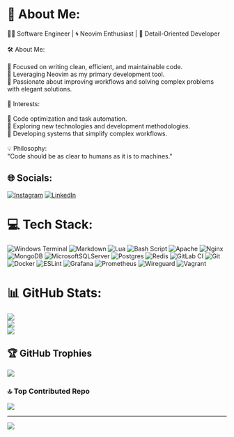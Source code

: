 # 💫 About Me:
👨‍💻 Software Engineer | 🌀 Neovim Enthusiast | 🎯 Detail-Oriented Developer<br><br>🛠 About Me:<br><br>    🔹 Focused on writing clean, efficient, and maintainable code.<br>    🔹 Leveraging Neovim as my primary development tool.<br>    🔹 Passionate about improving workflows and solving complex problems with elegant solutions.<br><br>🌟 Interests:<br><br>    🔹 Code optimization and task automation.<br>    🔹 Exploring new technologies and development methodologies.<br>    🔹 Developing systems that simplify complex workflows.<br><br>💡 Philosophy:<br>"Code should be as clear to humans as it is to machines."


## 🌐 Socials:
[![Instagram](https://img.shields.io/badge/Instagram-%23E4405F.svg?logo=Instagram&logoColor=white)](https://instagram.com/ivan.a.lobanov) [![LinkedIn](https://img.shields.io/badge/LinkedIn-%230077B5.svg?logo=linkedin&logoColor=white)](https://linkedin.com/in/ivan-a-lobanov) 

# 💻 Tech Stack:
![Windows Terminal](https://img.shields.io/badge/Windows%20Terminal-%234D4D4D.svg?style=for-the-badge&logo=windows-terminal&logoColor=white) ![Markdown](https://img.shields.io/badge/markdown-%23000000.svg?style=for-the-badge&logo=markdown&logoColor=white) ![Lua](https://img.shields.io/badge/lua-%232C2D72.svg?style=for-the-badge&logo=lua&logoColor=white) ![Bash Script](https://img.shields.io/badge/bash_script-%23121011.svg?style=for-the-badge&logo=gnu-bash&logoColor=white) ![Apache](https://img.shields.io/badge/apache-%23D42029.svg?style=for-the-badge&logo=apache&logoColor=white) ![Nginx](https://img.shields.io/badge/nginx-%23009639.svg?style=for-the-badge&logo=nginx&logoColor=white) ![MongoDB](https://img.shields.io/badge/MongoDB-%234ea94b.svg?style=for-the-badge&logo=mongodb&logoColor=white) ![MicrosoftSQLServer](https://img.shields.io/badge/Microsoft%20SQL%20Server-CC2927?style=for-the-badge&logo=microsoft%20sql%20server&logoColor=white) ![Postgres](https://img.shields.io/badge/postgres-%23316192.svg?style=for-the-badge&logo=postgresql&logoColor=white) ![Redis](https://img.shields.io/badge/redis-%23DD0031.svg?style=for-the-badge&logo=redis&logoColor=white) ![GitLab CI](https://img.shields.io/badge/gitlab%20CI-%23181717.svg?style=for-the-badge&logo=gitlab&logoColor=white) ![Git](https://img.shields.io/badge/git-%23F05033.svg?style=for-the-badge&logo=git&logoColor=white) ![Docker](https://img.shields.io/badge/docker-%230db7ed.svg?style=for-the-badge&logo=docker&logoColor=white) ![ESLint](https://img.shields.io/badge/ESLint-4B3263?style=for-the-badge&logo=eslint&logoColor=white) ![Grafana](https://img.shields.io/badge/grafana-%23F46800.svg?style=for-the-badge&logo=grafana&logoColor=white) ![Prometheus](https://img.shields.io/badge/Prometheus-E6522C?style=for-the-badge&logo=Prometheus&logoColor=white) ![Wireguard](https://img.shields.io/badge/wireguard-%2388171A.svg?style=for-the-badge&logo=wireguard&logoColor=white) ![Vagrant](https://img.shields.io/badge/vagrant-%231563FF.svg?style=for-the-badge&logo=vagrant&logoColor=white)
# 📊 GitHub Stats:
![](https://github-readme-stats.vercel.app/api?username=ialobanov&theme=dark&hide_border=false&include_all_commits=true&count_private=false)<br/>
![](https://github-readme-streak-stats.herokuapp.com/?user=ialobanov&theme=dark&hide_border=false)<br/>
![](https://github-readme-stats.vercel.app/api/top-langs/?username=ialobanov&theme=dark&hide_border=false&include_all_commits=true&count_private=false&layout=compact)

## 🏆 GitHub Trophies
![](https://github-profile-trophy.vercel.app/?username=ialobanov&theme=radical&no-frame=false&no-bg=true&margin-w=4)

### 🔝 Top Contributed Repo
![](https://github-contributor-stats.vercel.app/api?username=ialobanov&limit=5&theme=dark&combine_all_yearly_contributions=true)

---
[![](https://visitcount.itsvg.in/api?id=ialobanov&icon=0&color=0)](https://visitcount.itsvg.in)

<!-- Proudly created with GPRM ( https://gprm.itsvg.in ) -->
